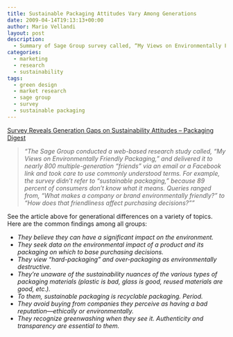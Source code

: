 ```yaml
---
title: Sustainable Packaging Attitudes Vary Among Generations
date: 2009-04-14T19:13:13+00:00
author: Mario Vellandi
layout: post
description:
  - Summary of Sage Group survey called, “My Views on Environmentally Friendly Packaging,” delivered to nearly 800 multiple-generation “friends” via an email or Facebook.
categories:
  - marketing
  - research
  - sustainability
tags:
  - green design
  - market research
  - sage group
  - survey
  - sustainable packaging
---
```

<a rel="nofollow" href="http://www.packagingdigest.com/article/CA6651205.html">Survey Reveals Generation Gaps on Sustainability Attitudes &#8211; Packaging Digest<br /> </a>

> *&#8220;The Sage Group conducted a web-based research study called, “My Views on Environmentally Friendly Packaging,” and delivered it to nearly 800 multiple-generation “friends” via an email or a Facebook link and took care to use commonly understood terms. For example, the survey didn&#8217;t refer to “sustainable packaging,” because 89 percent of consumers don&#8217;t know what it means. Queries ranged from, “What makes a company or brand environmentally friendly?” to “How does that friendliness affect purchasing decisions?”&#8221;*

See the article above for generational differences on a variety of topics. Here are the common findings among all groups:<br />

  * *They believe they can have a significant impact on the environment.*
  * *They seek data on the environmental impact of a product and its packaging on which to base purchasing decisions.*
  * *They view “hard-packaging” and over-packaging as environmentally destructive.*
  * *They&#8217;re unaware of the sustainability nuances of the various types of packaging materials (plastic is bad, glass is good, reused materials are good, etc.).*
  * *To them, sustainable packaging is recyclable packaging. Period.*
  * *They avoid buying from companies they perceive as having a bad reputation—ethically or environmentally.*
  * *They recognize greenwashing when they see it. Authenticity and transparency are essential to them.*
